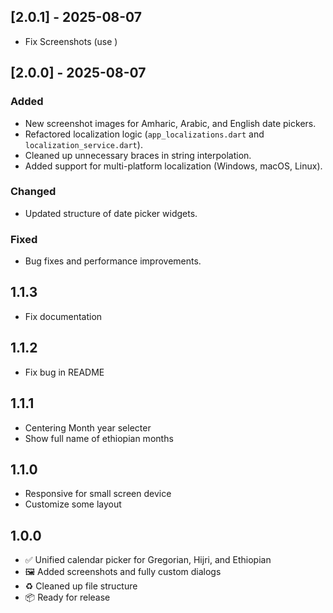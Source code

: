 ## [2.0.1] - 2025-08-07
- Fix Screenshots (use )
## [2.0.0] - 2025-08-07
### Added
- New screenshot images for Amharic, Arabic, and English date pickers.
- Refactored localization logic (`app_localizations.dart` and `localization_service.dart`).
- Cleaned up unnecessary braces in string interpolation.
- Added support for multi-platform localization (Windows, macOS, Linux).

### Changed
- Updated structure of date picker widgets.

### Fixed
- Bug fixes and performance improvements.


## 1.1.3
  - Fix documentation

## 1.1.2

- Fix bug in README

## 1.1.1
- Centering Month year selecter
- Show full name of ethiopian months

## 1.1.0
- Responsive for small screen device
- Customize some layout

## 1.0.0

- ✅ Unified calendar picker for Gregorian, Hijri, and Ethiopian
- 🖼️ Added screenshots and fully custom dialogs
- ♻️ Cleaned up file structure
- 📦 Ready for release


